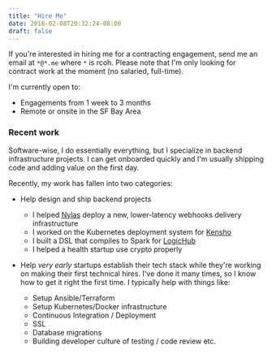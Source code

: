 ```yaml
---
title: "Hire Me"
date: 2018-02-08T20:32:24-08:00
draft: false
---
```

If you're interested in hiring me for a contracting engagement, send me an email at `*@*.me` where `*` is rcoh. Please note that I'm only looking for contract work at the moment (no salaried, full-time).

I'm currently open to:

* Engagements from 1 week to 3 months
* Remote or onsite in the SF Bay Area

### Recent work

Software-wise, I do essentially everything, but I specialize in backend infrastructure projects. I can get onboarded quickly and I'm usually shipping code and adding value on the first day.

Recently, my work has fallen into two categories:

- Help design and ship backend projects
  - I helped [Nylas](https://nylas.com) deploy a new, lower-latency webhooks delivery infrastructure
  - I worked on the Kubernetes deployment system for [Kensho](https://kensho.com)
  - I built a DSL that compiles to Spark for [LogicHub](https://www.logichub.com/)
  - I helped a health startup use crypto properly


- Help _very early_ startups establish their tech stack while they're working on making their first technical hires. I've done it many times, so I know how to get it right the first time. I typically help with things like:
  - Setup Ansible/Terraform
  - Setup Kubernetes/Docker infrastructure
  - Continuous Integration / Deployment
  - SSL
  - Database migrations
  - Building developer culture of testing / code review etc.
